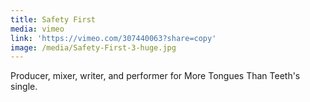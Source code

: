 ```yaml
---
title: Safety First
media: vimeo
link: 'https://vimeo.com/307440063?share=copy'
image: /media/Safety-First-3-huge.jpg
---
```


Producer, mixer, writer, and performer for More Tongues Than Teeth's single.
